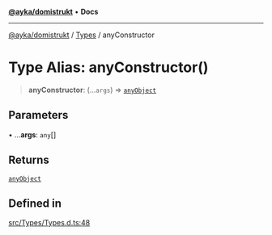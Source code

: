 [**@ayka/domistrukt**](../../../README.md) • **Docs**

***

[@ayka/domistrukt](../../../globals.md) / [Types](../README.md) / anyConstructor

# Type Alias: anyConstructor()

> **anyConstructor**: (...`args`) => [`anyObject`](anyObject.md)

## Parameters

• ...**args**: `any`[]

## Returns

[`anyObject`](anyObject.md)

## Defined in

[src/Types/Types.d.ts:48](https://github.com/AndreyMork/domistrukt/blob/f762a0db7b22ee8086aa8c6327967c318f1b8b4e/src/Types/Types.d.ts#L48)
